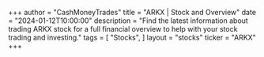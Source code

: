 +++
author = "CashMoneyTrades"
title = "ARKX | Stock and Overview"
date = "2024-01-12T10:00:00"
description = "Find the latest information about trading ARKX stock for a full financial overview to help with your stock trading and investing."
tags = [
   "Stocks",
]
layout = "stocks"
ticker = "ARKX"
+++
